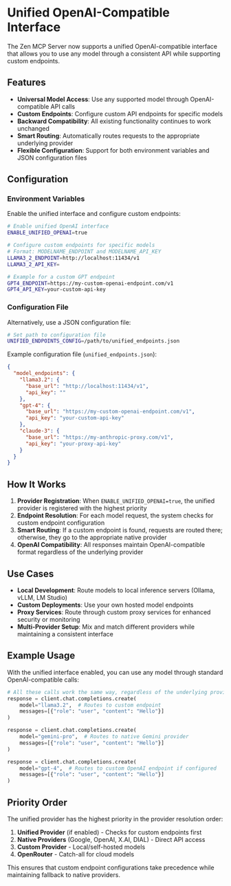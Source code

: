# Unified OpenAI-Compatible Interface

The Zen MCP Server now supports a unified OpenAI-compatible interface that allows you to use any model through a consistent API while supporting custom endpoints.

## Features

- **Universal Model Access**: Use any supported model through OpenAI-compatible API calls
- **Custom Endpoints**: Configure custom API endpoints for specific models
- **Backward Compatibility**: All existing functionality continues to work unchanged
- **Smart Routing**: Automatically routes requests to the appropriate underlying provider
- **Flexible Configuration**: Support for both environment variables and JSON configuration files

## Configuration

### Environment Variables

Enable the unified interface and configure custom endpoints:

```bash
# Enable unified OpenAI interface
ENABLE_UNIFIED_OPENAI=true

# Configure custom endpoints for specific models
# Format: MODELNAME_ENDPOINT and MODELNAME_API_KEY
LLAMA3_2_ENDPOINT=http://localhost:11434/v1
LLAMA3_2_API_KEY=

# Example for a custom GPT endpoint
GPT4_ENDPOINT=https://my-custom-openai-endpoint.com/v1
GPT4_API_KEY=your-custom-api-key
```

### Configuration File

Alternatively, use a JSON configuration file:

```bash
# Set path to configuration file
UNIFIED_ENDPOINTS_CONFIG=/path/to/unified_endpoints.json
```

Example configuration file (`unified_endpoints.json`):

```json
{
  "model_endpoints": {
    "llama3.2": {
      "base_url": "http://localhost:11434/v1",
      "api_key": ""
    },
    "gpt-4": {
      "base_url": "https://my-custom-openai-endpoint.com/v1",
      "api_key": "your-custom-api-key"
    },
    "claude-3": {
      "base_url": "https://my-anthropic-proxy.com/v1",
      "api_key": "your-proxy-api-key"
    }
  }
}
```

## How It Works

1. **Provider Registration**: When `ENABLE_UNIFIED_OPENAI=true`, the unified provider is registered with the highest priority
2. **Endpoint Resolution**: For each model request, the system checks for custom endpoint configuration
3. **Smart Routing**: If a custom endpoint is found, requests are routed there; otherwise, they go to the appropriate native provider
4. **OpenAI Compatibility**: All responses maintain OpenAI-compatible format regardless of the underlying provider

## Use Cases

- **Local Development**: Route models to local inference servers (Ollama, vLLM, LM Studio)
- **Custom Deployments**: Use your own hosted model endpoints
- **Proxy Services**: Route through custom proxy services for enhanced security or monitoring
- **Multi-Provider Setup**: Mix and match different providers while maintaining a consistent interface

## Example Usage

With the unified interface enabled, you can use any model through standard OpenAI-compatible calls:

```python
# All these calls work the same way, regardless of the underlying provider
response = client.chat.completions.create(
    model="llama3.2",  # Routes to custom endpoint
    messages=[{"role": "user", "content": "Hello"}]
)

response = client.chat.completions.create(
    model="gemini-pro",  # Routes to native Gemini provider
    messages=[{"role": "user", "content": "Hello"}]
)

response = client.chat.completions.create(
    model="gpt-4",  # Routes to custom OpenAI endpoint if configured
    messages=[{"role": "user", "content": "Hello"}]
)
```

## Priority Order

The unified provider has the highest priority in the provider resolution order:

1. **Unified Provider** (if enabled) - Checks for custom endpoints first
2. **Native Providers** (Google, OpenAI, X.AI, DIAL) - Direct API access
3. **Custom Provider** - Local/self-hosted models
4. **OpenRouter** - Catch-all for cloud models

This ensures that custom endpoint configurations take precedence while maintaining fallback to native providers.
